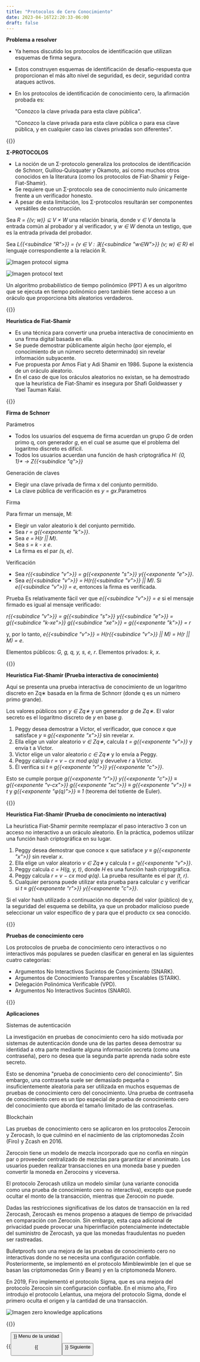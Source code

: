 ```yaml
---
title: "Protocolos de Cero Conocimiento"
date: 2023-04-16T22:20:33-06:00
draft: false
---
```


**Problema a resolver**

- Ya hemos discutido los protocolos de identificación que utilizan esquemas de firma segura.
- Estos construyen esquemas de identificación de desafío-respuesta que proporcionan el más alto nivel de seguridad, es decir, seguridad contra ataques activos.
- En los protocolos de identificación de conocimiento cero, la afirmación probada es:

    "Conozco la clave privada para esta clave pública".

    "Conozco la clave privada para esta clave pública o para esa clave pública, y en cualquier caso las claves privadas son diferentes".

{{<salto>}}

**Σ-PROTOCOLOS**

- La noción de un Σ-protocolo generaliza los protocolos de identificación de Schnorr, Guillou-Quisquater y Okamoto, así como muchos otros conocidos en la literatura (como los protocolos de Fiat-Shamir y Feige-Fiat-Shamir).
- Se requiere que un Σ-protocolo sea de conocimiento nulo únicamente frente a un verificador honesto.
- A pesar de esta limitación, los Σ-protocolos resultarán ser componentes versátiles de construcción.

Sea _R = {(v; w)} ⊆ V × W_ una relación binaria, donde _v ∈ V_ denota la entrada común al probador y al verificador, y _w ∈ W_ denota un testigo, que es la entrada privada del probador.

Sea _L{{<subindice "R">}} = {v ∈ V : ∃{{<subindice "w∈W">}} (v; w) ∈ R}_ el lenguaje correspondiente a la relación R.

![Imagen protocol sigma](/posts/img/unidad4/protocol_sigma.webp)

![Imagen protocol text](/posts/img/unidad4/protocol_sigma_text.webp)

Un algoritmo probabilístico de tiempo polinómico (PPT) A es un algoritmo que se ejecuta en tiempo polinómico pero también tiene acceso a un oráculo que proporciona bits aleatorios verdaderos.

{{<salto>}}

**Heurística de Fiat-Shamir**

- Es una técnica para convertir una prueba interactiva de conocimiento en una firma digital basada en ella.
- Se puede demostrar públicamente algún hecho (por ejemplo, el conocimiento de un número secreto determinado) sin revelar información subyacente.
- Fue propuesta por Amos Fiat y Adi Shamir en 1986. Supone la existencia de un oráculo aleatorio.
- En el caso de que los oráculos aleatorios no existan, se ha demostrado que la heurística de Fiat-Shamir es insegura por Shafi Goldwasser y Yael Tauman Kalai.

{{<salto>}}

**Firma de Schnorr**

Parámetros

- Todos los usuarios del esquema de firma acuerdan un grupo _G_ de orden primo q, con generador _g_, en el cual se asume que el problema del logaritmo discreto es difícil.
- Todos los usuarios acuerdan una función de hash criptográfica _H: {0, 1}* → Z{{<subindice "q">}}_

Generación de claves

- Elegir una clave privada de firma x del conjunto permitido.
- La clave pública de verificación es _y = gx_.Parametros

Firma

Para firmar un mensaje, M:
- Elegir un valor aleatorio k del conjunto permitido.
- Sea _r = g{{<exponente "k">}}_.
- Sea _e = H(r || M)_.
- Sea _s = k - x e_.
- La firma es el par _(s, e)_.

Verificación
- Sea _r{{<subindice "v">}} = g{{<exponente "s">}} y{{<exponente "e">}}_.
- Sea _e{{<subindice "v">}} = H(r{{<subindice "v">}} || M)_.
Si _e{{<subindice "v">}} = e_, entonces la firma es verificada.

Prueba
Es relativamente fácil ver que _e{{<subindice "v">}} = e_ si el mensaje firmado es igual al mensaje verificado:

_r{{<subindice "v">}} = g{{<subindice "s">}} y{{<subindice "e">}} = g{{<subindice "k-xe">}} g{{<subindice "xe">}} = g{{<exponente "k">}} = r_

y, por lo tanto, _e{{<subindice "v">}} = H(r{{<subindice "v">}} || M) = H(r || M) = e_.

Elementos públicos: _G, g, q, y, s, e, r_. Elementos privados: _k, x_.

{{<salto>}}

**Heurística Fiat-Shamir (Prueba interactiva de conocimiento)**

Aquí se presenta una prueba interactiva de conocimiento de un logaritmo discreto en Zq∗ basada en la firma de Schnorr (donde q es un número primo grande).

Los valores públicos son _y ∈ Zq∗_ y un generador _g_ de _Zq∗_. El valor secreto es el logaritmo discreto de _y_ en base _g_.

1. Peggy desea demostrar a Victor, el verificador, que conoce _x_ que satisface _y ≡ g{{<exponente "x">}}_ sin revelar _x_.
2. Ella elige un valor aleatorio _v ∈ Zq∗_, calcula _t = g{{<exponente "v">}}_ y envía t a Victor.
3. Victor elige un valor aleatorio _c ∈ Zq∗_ y lo envía a Peggy.
4. Peggy calcula _r = v − cx mod φ(q)_ y devuelve _r_ a Victor.
5. Él verifica si _t ≡ g{{<exponente "r">}} y{{<exponente "c">}}_.

Esto se cumple porque _g{{<exponente "r">}} y{{<exponente "c">}} ≡ g{{<exponente "v-cx">}} g{{<exponente "xc">}} ≡ g{{<exponente "v">}} ≡ t_ y _g{{<exponente "φ(q)">}} ≡ 1_ (teorema del totiente de Euler).

{{<salto>}}

**Heurística Fiat-Shamir (Prueba de conocimiento no interactiva)**

La heurística Fiat-Shamir permite reemplazar el paso interactivo 3 con un acceso no interactivo a un oráculo aleatorio. En la práctica, podemos utilizar una función hash criptográfica en su lugar.

1. Peggy desea demostrar que conoce x que satisface _y ≡ g{{<exponente "x">}}_ sin revelar _x_.
2. Ella elige un valor aleatorio _v ∈ Zq∗_ y calcula _t = g{{<exponente "v">}}_.
3. Peggy calcula _c = H(g, y, t)_, donde _H_ es una función hash criptográfica.
4. Peggy calcula _r = v − cx mod φ(q)_. La prueba resultante es el par _(t, r)_.
5. Cualquier persona puede utilizar esta prueba para calcular _c_ y verificar si _t ≡ g{{<exponente "r">}} y{{<exponente "c">}}_.

Si el valor hash utilizado a continuación no depende del valor (público) de y, la seguridad del esquema se debilita, ya que un probador malicioso puede seleccionar un valor específico de y para que el producto cx sea conocido.

{{<salto>}}

**Pruebas de conocimiento cero**

Los protocolos de prueba de conocimiento cero interactivos o no interactivos más populares se pueden clasificar en general en las siguientes cuatro categorías:

- Argumentos No Interactivos Sucintos de Conocimiento (SNARK).
- Argumentos de Conocimiento Transparentes y Escalables (STARK).
- Delegación Polinómica Verificable (VPD).
- Argumentos No Interactivos Sucintos (SNARG).

{{<salto>}}

**Aplicaciones**

Sistemas de autenticación

La investigación en pruebas de conocimiento cero ha sido motivada por sistemas de autenticación donde una de las partes desea demostrar su identidad a otra parte mediante alguna información secreta (como una contraseña), pero no desea que la segunda parte aprenda nada sobre este secreto.

Esto se denomina "prueba de conocimiento cero del conocimiento".
Sin embargo, una contraseña suele ser demasiado pequeña o insuficientemente aleatoria para ser utilizada en muchos esquemas de pruebas de conocimiento cero del conocimiento. Una prueba de contraseña de conocimiento cero es un tipo especial de prueba de conocimiento cero del conocimiento que aborda el tamaño limitado de las contraseñas.

Blockchain

Las pruebas de conocimiento cero se aplicaron en los protocolos Zerocoin y Zerocash, lo que culminó en el nacimiento de las criptomonedas Zcoin (Firo) y Zcash en 2016.

Zerocoin tiene un modelo de mezcla incorporado que no confía en ningún par o proveedor centralizado de mezclas para garantizar el anonimato. Los usuarios pueden realizar transacciones en una moneda base y pueden convertir la moneda en Zerocoins y viceversa.

El protocolo Zerocash utiliza un modelo similar (una variante conocida como una prueba de conocimiento cero no interactiva), excepto que puede ocultar el monto de la transacción, mientras que Zerocoin no puede.

Dadas las restricciones significativas de los datos de transacción en la red Zerocash, Zerocash es menos propenso a ataques de tiempo de privacidad en comparación con Zerocoin. Sin embargo, esta capa adicional de privacidad puede provocar una hiperinflación potencialmente indetectable del suministro de Zerocash, ya que las monedas fraudulentas no pueden ser rastreadas.

Bulletproofs son una mejora de las pruebas de conocimiento cero no interactivas donde no se necesita una configuración confiable. Posteriormente, se implementó en el protocolo Mimblewimble (en el que se basan las criptomonedas Grin y Beam) y en la criptomoneda Monero.

En 2019, Firo implementó el protocolo Sigma, que es una mejora del protocolo Zerocoin sin configuración confiable. En el mismo año, Firo introdujo el protocolo Lelantus, una mejora del protocolo Sigma, donde el primero oculta el origen y la cantidad de una transacción.

![Imagen zero knowledge applications](/posts/img/unidad4/zero_knowledge_applications.webp)

{{<salto>}}

{{<button class=myButtonTwo relref="/posts/curso/unidad4/unidadCuatro.md">}} Menu de la unidad

{{<button class=myButton relref="/posts/curso/unidad4/protocolos/video.md">}} Siguiente